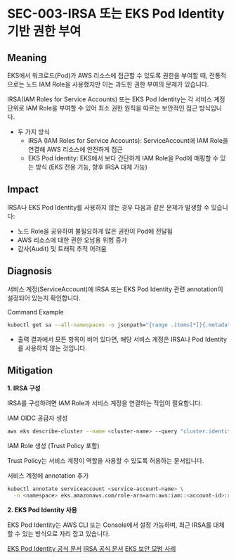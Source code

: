 # SEC-003-IRSA 또는 EKS Pod Identity 기반 권한 부여

## **Meaning**
EKS에서 워크로드(Pod)가 AWS 리소스에 접근할 수 있도록 권한을 부여할 때, 전통적으로는 노드 IAM Role을 사용했지만 이는 과도한 권한 부여의 문제가 있습니다.

IRSA(IAM Roles for Service Accounts) 또는 EKS Pod Identity는 각 서비스 계정 단위로 IAM Role을 부여할 수 있어 최소 권한 원칙을 따르는 보안적인 접근 방식입니다.

- 두 가지 방식
  - IRSA (IAM Roles for Service Accounts): ServiceAccount에 IAM Role을 연결해 AWS 리소스에 안전하게 접근
  - EKS Pod Identity: EKS에서 보다 간단하게 IAM Role을 Pod에 매핑할 수 있는 방식 (EKS 전용 기능, 향후 IRSA 대체 가능)

## **Impact**
IRSA나 EKS Pod Identity를 사용하지 않는 경우 다음과 같은 문제가 발생할 수 있습니다:

- 노드 Role을 공유하여 불필요하게 많은 권한이 Pod에 전달됨
- AWS 리소스에 대한 권한 오남용 위험 증가
- 감사(Audit) 및 트래픽 추적 어려움

## **Diagnosis**
서비스 계정(ServiceAccount)에 IRSA 또는 EKS Pod Identity 관련 annotation이 설정되어 있는지 확인합니다.

Command Example
```bash
kubectl get sa --all-namespaces -o jsonpath="{range .items[*]}{.metadata.namespace}{'\t'}{.metadata.name}{'\t'}{.metadata.annotations.eks\.amazonaws\.com/role-arn}{'\t'}{.metadata.annotations.eks\.amazonaws\.com/identity}{'\t'}{.metadata.annotations.eks\.amazonaws\.com/audience}{'\n'}{end}" | grep -v "kube-system"
```

- 출력 결과에서 모든 항목이 비어 있다면, 해당 서비스 계정은 IRSA나 Pod Identity를 사용하지 않는 것입니다.

## **Mitigation**
**1. IRSA 구성**

IRSA를 구성하려면 IAM Role과 서비스 계정을 연결하는 작업이 필요합니다.

IAM OIDC 공급자 생성
```bash
aws eks describe-cluster --name <cluster-name> --query "cluster.identity.oidc.issuer" --output text
```

IAM Role 생성 (Trust Policy 포함)

Trust Policy는 서비스 계정이 역할을 사용할 수 있도록 허용하는 문서입니다.

서비스 계정에 annotation 추가
```bash
kubectl annotate serviceaccount <service-account-name> \
  -n <namespace> eks.amazonaws.com/role-arn=arn:aws:iam::<account-id>:role/<role-name>
```

**2. EKS Pod Identity 사용**

EKS Pod Identity는 AWS CLI 또는 Console에서 설정 가능하며, 최근 IRSA를 대체할 수 있는 방식으로 자리 잡고 있습니다.

[EKS Pod Identity 공식 문서](https://docs.aws.amazon.com/eks/latest/userguide/pod-identities.html)
[IRSA 공식 문서](https://docs.aws.amazon.com/eks/latest/userguide/iam-roles-for-service-accounts.html)
[EKS 보안 모범 사례](https://docs.aws.amazon.com/eks/latest/userguide/security-best-practices.html)